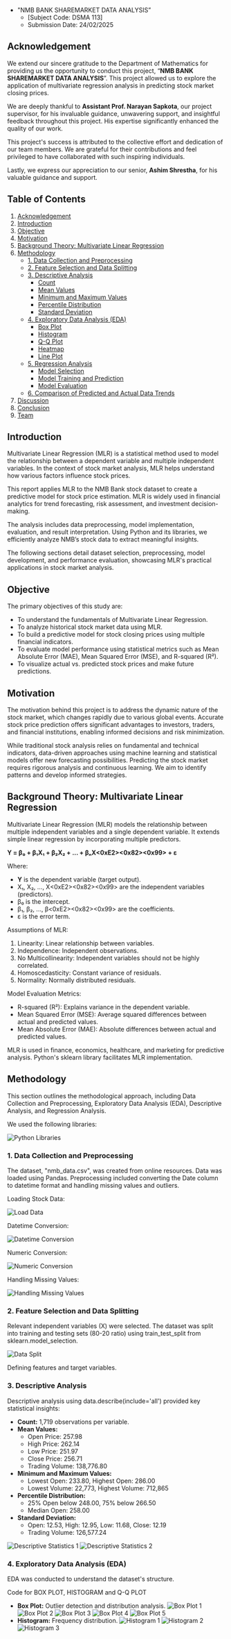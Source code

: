* "NMB BANK SHAREMARKET DATA ANALYSIS”
    * [Subject Code: DSMA 113]
    * Submission Date: 24/02/2025

## Acknowledgement

We extend our sincere gratitude to the Department of Mathematics for providing us the opportunity to conduct this project, “**NMB BANK SHAREMARKET DATA ANALYSIS**”. This project allowed us to explore the application of multivariate regression analysis in predicting stock market closing prices.

We are deeply thankful to **Assistant Prof. Narayan Sapkota**, our project supervisor, for his invaluable guidance, unwavering support, and insightful feedback throughout this project. His expertise significantly enhanced the quality of our work.

This project's success is attributed to the collective effort and dedication of our team members. We are grateful for their contributions and feel privileged to have collaborated with such inspiring individuals.

Lastly, we express our appreciation to our senior, **Ashim Shrestha**, for his valuable guidance and support.

## Table of Contents

1.  [Acknowledgement](#acknowledgement)
2.  [Introduction](#introduction)
3.  [Objective](#objective)
4.  [Motivation](#motivation)
5.  [Background Theory: Multivariate Linear Regression](#background-theory-multivariate-linear-regression)
6.  [Methodology](#methodology)
    * [1. Data Collection and Preprocessing](#data-collection-and-preprocessing)
    * [2. Feature Selection and Data Splitting](#feature-selection-and-data-splitting)
    * [3. Descriptive Analysis](#descriptive-analysis)
        * [Count](#count)
        * [Mean Values](#mean-values)
        * [Minimum and Maximum Values](#minimum-and-maximum-values)
        * [Percentile Distribution](#percentile-distribution)
        * [Standard Deviation](#standard-deviation)
    * [4. Exploratory Data Analysis (EDA)](#exploratory-data-analysis-eda)
        * [Box Plot](#box-plot)
        * [Histogram](#histogram)
        * [Q-Q Plot](#q-q-plot)
        * [Heatmap](#heatmap)
        * [Line Plot](#line-plot)
    * [5. Regression Analysis](#regression-analysis)
        * [Model Selection](#model-selection)
        * [Model Training and Prediction](#model-training-and-prediction)
        * [Model Evaluation](#model-evaluation)
    * [6. Comparison of Predicted and Actual Data Trends](#comparison-of-predicted-and-actual-data-trends)
7.  [Discussion](#discussion)
8.  [Conclusion](#conclusion)
9.  [Team](#team)

## Introduction

Multivariate Linear Regression (MLR) is a statistical method used to model the relationship between a dependent variable and multiple independent variables. In the context of stock market analysis, MLR helps understand how various factors influence stock prices.

This report applies MLR to the NMB Bank stock dataset to create a predictive model for stock price estimation. MLR is widely used in financial analytics for trend forecasting, risk assessment, and investment decision-making.

The analysis includes data preprocessing, model implementation, evaluation, and result interpretation. Using Python and its libraries, we efficiently analyze NMB’s stock data to extract meaningful insights.

The following sections detail dataset selection, preprocessing, model development, and performance evaluation, showcasing MLR's practical applications in stock market analysis.

## Objective

The primary objectives of this study are:

* To understand the fundamentals of Multivariate Linear Regression.
* To analyze historical stock market data using MLR.
* To build a predictive model for stock closing prices using multiple financial indicators.
* To evaluate model performance using statistical metrics such as Mean Absolute Error (MAE), Mean Squared Error (MSE), and R-squared (R²).
* To visualize actual vs. predicted stock prices and make future predictions.

## Motivation

The motivation behind this project is to address the dynamic nature of the stock market, which changes rapidly due to various global events. Accurate stock price prediction offers significant advantages to investors, traders, and financial institutions, enabling informed decisions and risk minimization.

While traditional stock analysis relies on fundamental and technical indicators, data-driven approaches using machine learning and statistical models offer new forecasting possibilities. Predicting the stock market requires rigorous analysis and continuous learning. We aim to identify patterns and develop informed strategies.

## Background Theory: Multivariate Linear Regression

Multivariate Linear Regression (MLR) models the relationship between multiple independent variables and a single dependent variable. It extends simple linear regression by incorporating multiple predictors.

**Y = β₀ + β₁X₁ + β₂X₂ + ... + βₙX<0xE2><0x82><0x99> + ε**

Where:

* **Y** is the dependent variable (target output).
* X₁, X₂, ..., X<0xE2><0x82><0x99> are the independent variables (predictors).
* β₀ is the intercept.
* β₁, β₂, ..., β<0xE2><0x82><0x99> are the coefficients.
* ε is the error term.

Assumptions of MLR:

1.  Linearity: Linear relationship between variables.
2.  Independence: Independent observations.
3.  No Multicollinearity: Independent variables should not be highly correlated.
4.  Homoscedasticity: Constant variance of residuals.
5.  Normality: Normally distributed residuals.

Model Evaluation Metrics:

* R-squared (R²): Explains variance in the dependent variable.
* Mean Squared Error (MSE): Average squared differences between actual and predicted values.
* Mean Absolute Error (MAE): Absolute differences between actual and predicted values.

MLR is used in finance, economics, healthcare, and marketing for predictive analysis. Python's sklearn library facilitates MLR implementation.

## Methodology

This section outlines the methodological approach, including Data Collection and Preprocessing, Exploratory Data Analysis (EDA), Descriptive Analysis, and Regression Analysis.

We used the following libraries:

![Python Libraries](images/image2.png)

### 1. Data Collection and Preprocessing

The dataset, "nmb_data.csv", was created from online resources. Data was loaded using Pandas. Preprocessing included converting the Date column to datetime format and handling missing values and outliers.

Loading Stock Data:

![Load Data](images/image3.png)

Datetime Conversion:

![Datetime Conversion](images/image4.png)

Numeric Conversion:

![Numeric Conversion](images/image5.png)

Handling Missing Values:

![Handling Missing Values](images/image6.png)

### 2. Feature Selection and Data Splitting

Relevant independent variables (X) were selected. The dataset was split into training and testing sets (80-20 ratio) using train_test_split from sklearn.model_selection.

![Data Split](images/image7.png)

Defining features and target variables.

### 3. Descriptive Analysis

Descriptive analysis using data.describe(include='all') provided key statistical insights:

* **Count:** 1,719 observations per variable.
* **Mean Values:**
    * Open Price: 257.98
    * High Price: 262.14
    * Low Price: 251.97
    * Close Price: 256.71
    * Trading Volume: 138,776.80
* **Minimum and Maximum Values:**
    * Lowest Open: 233.80, Highest Open: 286.00
    * Lowest Volume: 22,773, Highest Volume: 712,865
* **Percentile Distribution:**
    * 25% Open below 248.00, 75% below 266.50
    * Median Open: 258.00
* **Standard Deviation:**
    * Open: 12.53, High: 12.95, Low: 11.68, Close: 12.19
    * Trading Volume: 126,577.24

![Descriptive Statistics 1](images/image8.png)
![Descriptive Statistics 2](images/image9.png)

### 4. Exploratory Data Analysis (EDA)

EDA was conducted to understand the dataset's structure.

Code for BOX PLOT, HISTOGRAM and Q-Q PLOT

* **Box Plot:** Outlier detection and distribution analysis.
    ![Box Plot 1](images/image10.png)
    ![Box Plot 2](images/image11.png)
    ![Box Plot 3](images/image12.png)
    ![Box Plot 4](images/image13.png)
    ![Box Plot 5](images/image14.png)
* **Histogram:** Frequency distribution.
    ![Histogram 1](images/image15.png)
    ![Histogram 2](images/image16.png)
    ![Histogram 3](images/image17.png)

